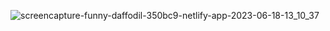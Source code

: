 

![screencapture-funny-daffodil-350bc9-netlify-app-2023-06-18-13_10_37](https://github.com/Heshan-Lahiru/Demo.git)
